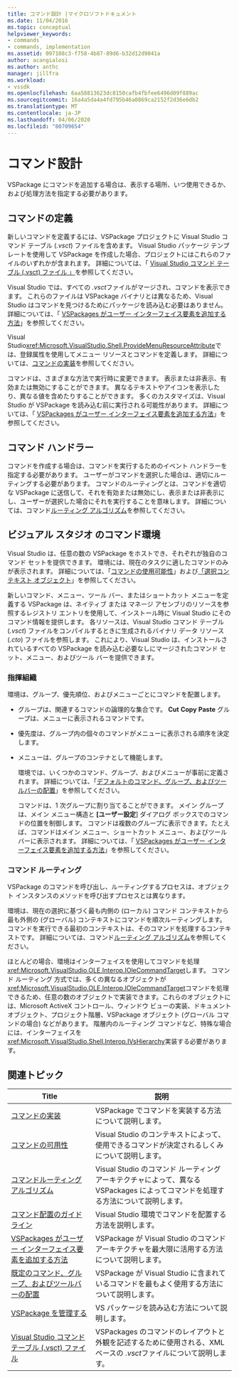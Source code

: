 ```yaml
---
title: コマンド設計 |マイクロソフトドキュメント
ms.date: 11/04/2016
ms.topic: conceptual
helpviewer_keywords:
- commands
- commands, implementation
ms.assetid: 097108c3-f758-4b87-89d6-b32d12d9041a
author: acangialosi
ms.author: anthc
manager: jillfra
ms.workload:
- vssdk
ms.openlocfilehash: 6aa58813623dc8150cafb4fbfee6496d09f889ac
ms.sourcegitcommit: 16a4a5da4a4fd795b46a0869ca2152f2d36e6db2
ms.translationtype: MT
ms.contentlocale: ja-JP
ms.lasthandoff: 04/06/2020
ms.locfileid: "80709654"
---
```

# <a name="command-design"></a>コマンド設計
VSPackage にコマンドを追加する場合は、表示する場所、いつ使用できるか、および処理方法を指定する必要があります。

## <a name="define-commands"></a>コマンドの定義
 新しいコマンドを定義するには、VSPackage プロジェクトに Visual Studio コマンド テーブル (*.vsct*) ファイルを含めます。 Visual Studio パッケージ テンプレートを使用して VSPackage を作成した場合、プロジェクトにはこれらのファイルのいずれかが含まれます。 詳細については、「 [Visual Studio コマンド テーブル (.vsct) ファイル 」](../../extensibility/internals/visual-studio-command-table-dot-vsct-files.md)を参照してください。

 Visual Studio では、すべての *.vsct*ファイルがマージされ、コマンドを表示できます。 これらのファイルは VSPackage バイナリとは異なるため、Visual Studio はコマンドを見つけるためにパッケージを読み込む必要はありません。 詳細については、「 [VSPackages がユーザー インターフェイス要素を追加する方法](../../extensibility/internals/how-vspackages-add-user-interface-elements.md)」を参照してください。

 Visual Studio<xref:Microsoft.VisualStudio.Shell.ProvideMenuResourceAttribute>では、登録属性を使用してメニュー リソースとコマンドを定義します。 詳細については、[コマンドの実装](../../extensibility/internals/command-implementation.md)を参照してください。

 コマンドは、さまざまな方法で実行時に変更できます。 表示または非表示、有効または無効にすることができます。 異なるテキストやアイコンを表示したり、異なる値を含めたりすることができます。 多くのカスタマイズは、Visual Studio が VSPackage を読み込む前に実行される可能性があります。 詳細については、「 [VSPackages がユーザー インターフェイス要素を追加する方法](../../extensibility/internals/how-vspackages-add-user-interface-elements.md)」を参照してください。

## <a name="command-handlers"></a>コマンド ハンドラー
 コマンドを作成する場合は、コマンドを実行するためのイベント ハンドラーを指定する必要があります。 ユーザーがコマンドを選択した場合は、適切にルーティングする必要があります。 コマンドのルーティングとは、コマンドを適切な VSPackage に送信して、それを有効または無効にし、表示または非表示にし、ユーザーが選択した場合にそれを実行することを意味します。 詳細については、コマンド[ルーティング アルゴリズム](../../extensibility/internals/command-routing-algorithm.md)を参照してください。

## <a name="visual-studio-command-environment"></a>ビジュアル スタジオ のコマンド環境
 Visual Studio は、任意の数の VSPackage をホストでき、それぞれが独自のコマンド セットを提供できます。 環境には、現在のタスクに適したコマンドのみが表示されます。 詳細については、「[コマンドの使用可能性](../../extensibility/internals/command-availability.md)」および[「選択コンテキスト オブジェクト](../../extensibility/internals/selection-context-objects.md)」を参照してください。

 新しいコマンド、メニュー、ツール バー、またはショートカット メニューを定義する VSPackage は、ネイティブ または マネージ アセンブリのリソースを参照するレジストリ エントリを使用して、インストール時に Visual Studio にそのコマンド情報を提供します。 各リソースは、Visual Studio コマンド テーブル (*.vsct*) ファイルをコンパイルするときに生成されるバイナリ データ リソース (*.cto*) ファイルを参照します。 これにより、Visual Studio は、インストールされているすべての VSPackage を読み込む必要なしにマージされたコマンド セット、メニュー、およびツール バーを提供できます。

### <a name="command-organization"></a>指揮組織
 環境は、グループ、優先順位、およびメニューごとにコマンドを配置します。

- グループは、関連するコマンドの論理的な集合です。 **Cut** **Copy** **Paste** グループは、メニューに表示されるコマンドです。

- 優先度は、グループ内の個々のコマンドがメニューに表示される順序を決定します。

- メニューは、グループのコンテナとして機能します。

  環境では、いくつかのコマンド、グループ、およびメニューが事前に定義されます。 詳細については、「[デフォルトのコマンド、グループ、およびツールバーの配置](../../extensibility/internals/default-command-group-and-toolbar-placement.md)」を参照してください。

  コマンドは、1 次グループに割り当てることができます。 メイン グループは、メイン メニュー構造と **[ユーザー設定**] ダイアログ ボックスでのコマンドの位置を制御します。 コマンドは複数のグループに表示できます。たとえば、コマンドはメイン メニュー、ショートカット メニュー、およびツールバーに表示されます。 詳細については、「 [VSPackages がユーザー インターフェイス要素を追加する方法](../../extensibility/internals/how-vspackages-add-user-interface-elements.md)」を参照してください。

### <a name="command-routing"></a>コマンド ルーティング
 VSPackage のコマンドを呼び出し、ルーティングするプロセスは、オブジェクト インスタンスのメソッドを呼び出すプロセスとは異なります。

 環境は、現在の選択に基づく最も内側の (ローカル) コマンド コンテキストから最も外側の (グローバル) コンテキストにコマンドを順次ルーティングします。 コマンドを実行できる最初のコンテキストは、そのコマンドを処理するコンテキストです。 詳細については、コマンド[ルーティング アルゴリズム](../../extensibility/internals/command-routing-algorithm.md)を参照してください。

 ほとんどの場合、環境はインターフェイスを使用してコマンドを処理<xref:Microsoft.VisualStudio.OLE.Interop.IOleCommandTarget>します。 コマンド ルーティング 方式では、多くの異なるオブジェクトが<xref:Microsoft.VisualStudio.OLE.Interop.IOleCommandTarget>コマンドを処理できるため、任意の数のオブジェクトで実装できます。これらのオブジェクトには、Microsoft ActiveX コントロール、ウィンドウ ビューの実装、ドキュメント オブジェクト、プロジェクト階層、VSPackage オブジェクト (グローバル コマンドの場合) などがあります。 階層内のルーティング コマンドなど、特殊な場合には、インターフェイスを<xref:Microsoft.VisualStudio.Shell.Interop.IVsHierarchy>実装する必要があります。

## <a name="related-topics"></a>関連トピック

|Title|説明|
|-----------|-----------------|
|[コマンドの実装](../../extensibility/internals/command-implementation.md)|VSPackage でコマンドを実装する方法について説明します。|
|[コマンドの可用性](../../extensibility/internals/command-availability.md)|Visual Studio のコンテキストによって、使用できるコマンドが決定されるしくみについて説明します。|
|[コマンドルーティングアルゴリズム](../../extensibility/internals/command-routing-algorithm.md)|Visual Studio のコマンド ルーティング アーキテクチャによって、異なる VSPackages によってコマンドを処理する方法について説明します。|
|[コマンド配置のガイドライン](../../extensibility/internals/command-placement-guidelines.md)|Visual Studio 環境でコマンドを配置する方法を説明します。|
|[VSPackages がユーザー インターフェイス要素を追加する方法](../../extensibility/internals/how-vspackages-add-user-interface-elements.md)|VSPackage が Visual Studio のコマンド アーキテクチャを最大限に活用する方法について説明します。|
|[既定のコマンド、グループ、およびツールバーの配置](../../extensibility/internals/default-command-group-and-toolbar-placement.md)|VSPackage が Visual Studio に含まれているコマンドを最もよく使用する方法について説明します。|
|[VSPackage を管理する](../../extensibility/managing-vspackages.md)|VS パッケージを読み込む方法について説明します。|
|[Visual Studio コマンド テーブル (.vsct) ファイル](../../extensibility/internals/visual-studio-command-table-dot-vsct-files.md)|VSPackages のコマンドのレイアウトと外観を記述するために使用される、XML ベースの *.vsct*ファイルについて説明します。|
